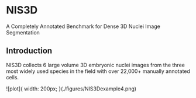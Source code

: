 # NIS3D
A Completely Annotated Benchmark for Dense 3D Nuclei Image Segmentation

## Introduction
NIS3D collects 6 large volume 3D embryonic nuclei images from the three most widely used species in the field with over 22,000+ manually annotated cells.

![plot]{ width: 200px; }(./figures/NIS3Dexample4.png)
